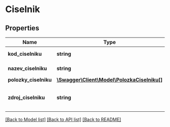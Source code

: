 # Ciselnik

## Properties
Name | Type | Description | Notes
------------ | ------------- | ------------- | -------------
**kod_ciselniku** | **string** | Kód číselníku | [optional] 
**nazev_ciselniku** | **string** | Název číselníku | [optional] 
**polozky_ciselniku** | [**\Swagger\Client\Model\PolozkaCiselniku[]**](PolozkaCiselniku.md) |  | [optional] 
**zdroj_ciselniku** | **string** | Zdroj číselníku (ciselnikKod: StavZdroje) | [optional] 

[[Back to Model list]](../../README.md#documentation-for-models) [[Back to API list]](../../README.md#documentation-for-api-endpoints) [[Back to README]](../../README.md)

